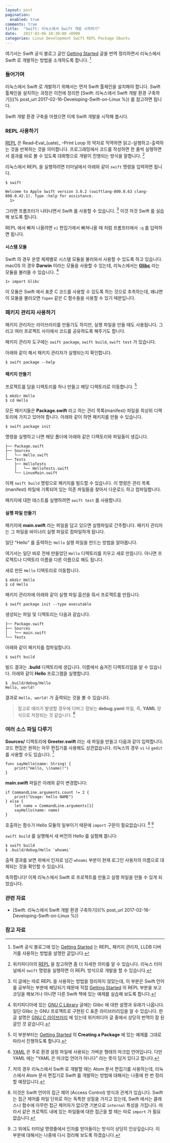```yaml
---
layout: post
pagination: 
  enabled: true
comments: true
title:  "Swift: 리눅스에서 Swift 개발 시작하기"
date:   2017-03-06 10:30:00 +0900
categories: Linux Development Swift REPL Package Ubuntu
---
```


여기서는 Swift 공식 블로그 글인 [Getting Started](https://swift.org/getting-started/) 글을 번역 정리하면서 리눅스에서 Swift 로 개발하는 방법을 소개하도록 합니다. [^swift-started]

### 들어가며

리눅스에서 Swift 로 개발하기 위해서는 먼저 Swift 툴체인을 설치해야 합니다. Swift 툴체인을 설치하는 과정은 이전에 정리한 [Swift: 리눅스에서 Swift 개발 환경 구축하기]({% post_url 2017-02-16-Developing-Swift-on-Linux %}) 를 참고하면 됩니다.

Swift 개발 환경 구축을 마쳤으면 이제 Swift 개발을 시작해 봅시다.

### REPL 사용하기

[REPL](https://en.wikipedia.org/wiki/Read–eval–print_loop) 은 Read–Eval_(uate)_ –Print Loop 의 약자로 직역하면 읽고-실행하고-출력하는 것을 반복하는 것을 의미합니다. 프로그래밍에서 코드를 작성하면 한 줄씩 실행하면서 결과를 바로 볼 수 있도록 대화형으로 개발이 진행되는 방식을 말합니다. [^repl]

리눅스에서 REPL 을 실행하려면 터미널에서 아래와 같이 `swift` 명령을 입력하면 됩니다.

```
$ swift

Welcome to Apple Swift version 3.0.2 (swiftlang-800.0.63 clang-800.0.42.1). Type :help for assistance.
  1>  
```

그러면 프롬프터가 나타나면서 Swift 를 사용할 수 있습니다. [^exercise] 이것 저것 Swift 를 실습해 보도록 합니다.

REPL 에서 빠져 나올려면 `vi` 편집기에서 빠져나올 때 처럼 프롬프터에서 `:q` 를 입력하면 됩니다.

#### 시스템 모듈

Swift 의 경우 운영 체제별로 시스템 모듈을 불러와서 사용할 수 있도록 하고 있습니다. macOS 의 경우 **Darwin** 이라는 모듈을 사용할 수 있는데, 리눅스에서는 [**Glibc**](https://en.wikipedia.org/wiki/GNU_C_Library) 라는 모듈을 불러올 수 있습니다. [^wikipedia-gnu-c]

```
1> import Glibc
```

이 모듈은 Swift 에서 표준 C 코드를 사용할 수 있도록 하는 것으로 추측하는데, 왜냐면 이 모듈을 불러오면 `fopen` 같은 C 함수들을 사용할 수 있기 때문입니다.

### 패키지 관리자 사용하기

패키지 관리자는 라이브러리를 만들기도 하지만, 실행 파일을 만들 때도 사용됩니다. 그리고 여러 프로젝트 사이에서 코드를 공유하도록 해주기도 합니다.

패키지 관리자 도구에는 `swift package`, `swift build`, `swift test` 가 있습니다.

아래와 같이 해서 패키지 관리자가 실행되는지 확인합니다.

```
$ swift package --help
```

#### 패키지 만들기

프로젝트를 담을 디렉토리를 하나 만들고 해당 디렉토리로 이동합니다. [^example]

```
$ mkdir Hello
$ cd Hello
```

모든 패키지들은 **Package.swift** 라고 하는 관리 목록(manifest) 파일을 최상위 디렉토리에 가지고 있어야 합니다. 아래와 같이 하면 패키지를 만들 수 있습니다.

```
$ swift package init
```

명령을 실행하고 나면 해당 폴더에 아래와 같은 디렉토리와 파일들이 생깁니다.

```
├── Package.swift
├── Sources
│   └── Hello.swift
└── Tests
    ├── HelloTests
    │   └── HelloTests.swift
    └── LinuxMain.swift
```

이제 `swift build` 명령으로 패키지를 빌드할 수 있습니다. 이 명령은 관리 목록 (manifest) 파일에 기록되어 있는 의존 파일들을 찾아서 다운로드 하고 컴파일합니다.

패키지에 대한 테스트를 실행하려면 `swift test` 를 사용합니다.

#### 실행 파일 만들기

패키지에 **main.swift** 라는 파일을 담고 있으면 실행파일로 간주합니다. 패키지 관리자는 그 파일을 바이너리 실행 파일로 컴파일하게 됩니다.

일단 "Hello" 를 출력하는 `Hello` 실행 파일을 만드는 방법을 알아봅니다.

여기서는 일단 바로 전에 만들었던 `Hello` 디렉토리를 지우고 새로 만듭니다. 아니면 프로젝트나 디렉토리 이름을 다른 이름으로 해도 됩니다.

새로 만든 `Hello` 디렉토리로 이동합니다.

```
$ mkdir Hello
$ cd Hello
```

패키지 관리자에 아래와 같이 실행 파일 옵션을 줘서 프로젝트를 만듭니다.

```
$ swift package init --type executable
```

생성되는 파일 및 디렉토리는 다음과 같습니다.

```
├── Package.swift
├── Sources
│   └── main.swift
└── Tests
```

아래와 같이 패키지를 컴파일합니다.

```
$ swift build
```

빌드 결과는 **.build** 디렉토리에 생깁니다. 이름에서 숨겨진 디렉토리임을 알 수 있습니다. 아래와 같이 **Hello** 프로그램을 실행합니다.

```
$ .build/debug/Hello
Hello, world!
```

결과로 `Hello, world!` 가 출력되는 것을 볼 수 있습니다.

> 참고로 에러가 발생할 경우에 디버그 정보는 **debug.yaml** 파일, 즉, **YAML** 양식으로 저장되는 것 같습니다. [^yaml]

### 여러 소스 파일 다루기

**Sources/** 디렉토리에 **Greeter.swift** 라는 새 파일을 만들고 다음과 같이 입력합니다. 코드 편집은 원하는 아무 편집기를 사용해도 상관없습니다. 리눅스의 경우 `vi` 나 `gedit` 를 사용할 수도 있습니다. [^atom]

```
func sayHello(name: String) {
    print("Hello, \(name)!")
}
```

**main.swift** 파일은 아래와 같이 변경합니다:

```
if CommandLine.arguments.count != 2 {
    print("Usage: hello NAME")
} else {
    let name = CommandLine.arguments[1]
    sayHello(name: name)
}
```

호출하는 함수가 Hello 모듈의 일부이기 때문에 `import` 구문이 필요없습니다. [^access-control] [^command-line]

`swift build` 를 실행해서 새 버전의 Hello 를 실험해 봅니다:

```
$ swift build
$ .build/debug/Hello `whoami`
```

출력 결과를 보면 위에서 인자로 넘긴 `whoami` 부분이 현재 로그인 사용자의 이름으로 대체되는 것을 확인할 수 있습니다.

축하합니다! 이제 리눅스에서 Swift 로 프로젝트를 만들고 실행 파일을 만들 수 있게 되었습니다.

### 관련 자료

* [Swift: 리눅스에서 Swift 개발 환경 구축하기]({% post_url 2017-02-16-Developing-Swift-on-Linux %})

### 참고 자료

[^swift-started]: Swift 공식 블로그에 있는 [Getting Started](https://swift.org/getting-started/) 는 REPL, 패키지 관리자, LLDB 디버거를 사용하는 방법을 설명한 글입니다.

[^repl]: 위키피디아의 [REPL](https://en.wikipedia.org/wiki/Read–eval–print_loop) 을 참고하면 좀 더 자세한 의미를 알 수 있습니다. 리눅스 터미널에서 `swift` 명령을 실행하면 이 REPL 방식으로 개발을 할 수 있습니다.

[^exercise]: 이 글에는 따로 REPL 을 사용하는 방법을 정리하지 않았는데, 이 부분은 Swift 언어를 공부하는 부분에 해당되기 때문에 직접 [Getting Started](https://swift.org/getting-started/) 의 REPL 부분을 보고 코딩을 해보거나 아니면 다른 Swift 책에 있는 예제를 실습해 보도록 합니다.

[^wikipedia-gnu-c]: 위키피디아에 있는 [GNU C Library](https://en.wikipedia.org/wiki/GNU_C_Library) 글에는 Glibc 에 대한 설명과 유래가 나옵니다. 일단 Glibc 는 GNU 프로젝트로 구현된 C 표준 라이브러리임을 알 수 있습니다. 한글 설명은 [GNU C 라이브러리](https://ko.wikipedia.org/wiki/GNU_C_라이브러리) 에 있는데 위키피디아 글 중에서 상당히 번역이 잘 된 글인 것 같습니다.

[^swift-package]: [Package Manager](https://swift.org/package-manager/#conceptual-overview) 는 Swift 의 패키지 관리자에 대한 설명을 한 글입니다. 특히 모듈 빌드 방법, 의존 파일 불러오기, 시스템 라이브러리 연결짓기 등에 대해서 잘 정리되어 있습니다.

[^example]: 이 부분부터는 [Getting Started](https://swift.org/getting-started/) 의 **Creating a Package** 에 있는 예제를 그대로 따라서 진행하도록 합니다.

[^yaml]: [YAML](https://en.wikipedia.org/wiki/YAML) 은 주로 환경 설정 파일에 사용되는 가벼운 형태의 마크업 언어입니다. 다만 YAML 에는 "YAML 은 마크업 언어가 아니다" 라는 뜻이 담겨 있다고 합니다.

[^atom]: 저의 경우 리눅스에서 Swift 로 개발할 때는 Atom 문서 편집기를 사용하는데, 리눅스에서 Atom 문서 편집기로 Swift 를 개발하는 방법에 대해서는 나중에 한 번 정리할 예정입니다.

[^access-control]: 이것은 Swift 언어의 접근 제어 (Access Control) 방식과 관계가 있습니다. Swift 는 접근 제어를 파일 단위로 하는 독특한 성질을 가지고 있는데, Swift 에서는 클래스나 함수에 아무런 접근 제어자가 없으면 기본으로 `internal` 특성을 가집니다. 따라서 같은 프로젝트 내에 있는 파일들에 대한 접근을 할 때는 따로 `import` 가 필요 없습니다.

[^command-line]: 그 외에도 터미널 명령줄에서 인자를 받아들이는 방식이 상당히 인상깊습니다. 이 부분에 대해서는 나중에 다시 정리해 보도록 하겠습니다.
